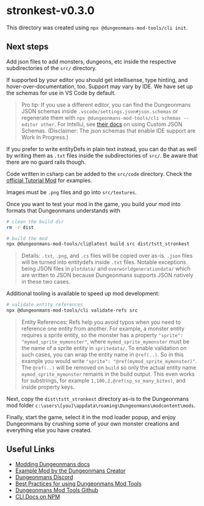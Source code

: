 # stronkest-v0.3.0

This directory was created using `npx @dungeonmans-mod-tools/cli init`.

## Next steps

Add json files to add monsters, dungeons, etc inside the respective subdirectories of the `src/` directory.

If supported by your editor you should get intellisense, type hinting, and hover-over-documentation, too. Support may vary by IDE. We have set up the schemas for use in VS Code by default.

> Pro tip: If you use a different editor, you can find the Dungeonmans JSON schemas inside `.vscode/settings.json#json.schemas` or regenerate them with `npx @dungeonmans-mod-tools/cli schemas --editor other`. For IntelliJ, see [their docs](https://www.jetbrains.com/help/idea/json.html#ws_json_schema_add_custom) on using Custom JSON Schemas. (Disclaimer: The json schemas that enable IDE support are Work In Progress.)

If you prefer to write entityDefs in plain text instead, you can do that as well by writing them as `.txt` files inside the subdirectories of `src/`. Be aware that there are no guard rails though.

Code written in csharp can be added to the `src/code` directory. Check the [official Tutorial Mod](https://github.com/jim-adventureprogames/dmans-tutorial-mod/tree/main) for examples.

Images must be `.png` files and go into `src/textures`.

Once you want to test your mod in the game, you build your mod into formats that Dungeonmans understands with

```sh
# clean the build dir
rm -r dist

# build the mod
npx @dungeonmans-mod-tools/cli@latest build src dist/tstt_stronkest
```

> Details: `.txt`, `.png`, and `.cs` files will be copied over as-is. `.json` files will be turned into entitydefs inside `.txt` files. Notable exceptions being JSON files in `plotdata/` and `overworldgenerationdata/` which are written to JSON because Dungeonmans supports JSON natively in these two cases.

Additional tooling is available to speed up mod development:

```sh
# validate entity references
npx @dungeonmans-mod-tools/cli validate-refs src
```

> Entity References: Refs help you avoid typos when you need to reference one entity from another. For example, a monster entity requires a sprite entity, so the monster has a property `"sprite": "mymod_sprite_mymonster"`, where `mymod_sprite_mymonster` must be the name of a sprite entity in `spritedata/`. To enable validation on such cases, you can wrap the entity name in `@ref(..)`. So in this example you would write `"sprite": "@ref(mymod_sprite_mymonster)"`. The `@ref(..)` will be removed on `build` so only the actual entity name `mymod_sprite_mymonster` remains in the build output. This even works for substrings, for example `1,100,2,@ref(sp_so_many_bites)`, and inside property keys.

Next, copy the `dist\tstt_stronkest` directory as-is to the Dungeonmans mod folder `c:\users\[you]\appdata\roaming\Dungeonmans\modcontent\mods`. 

Finally, start the game, select it in the mod loader popup, and enjoy Dungeonmans by crushing some of your own monster creations and everything else you have created.

## Useful Links

- [Modding Dungeonmans docs](https://dungeonmans.fandom.com/wiki/Mod_Packages)
- [Example Mod by the Dungeonmans Creator](https://github.com/jim-adventureprogames/dmans-tutorial-mod/tree/main)
- [Dungeonmans Discord](https://discord.gg/stremf)
- [Best Practices for using Dungeonmans Mod Tools](https://github.com/mkraenz/dungeonmans-mod-tools/blob/main/Learnings-modding-dungeonmans.md)
- [Dungeonmans Mod Tools Github](https://github.com/mkraenz/dungeonmans-modding-tools)
- [CLI Docs on NPM](https://www.npmjs.com/package/@dungeonmans-mod-tools/cli)
